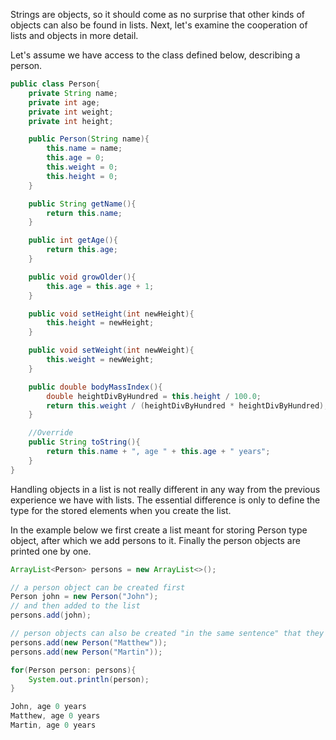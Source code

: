 Strings are objects, so it should come as no surprise that other kinds of objects can also be found in lists. Next, let's examine the cooperation of lists and objects in more detail.

Let's assume we have access to the class defined below, describing a person.

```Java
public class Person{
	private String name;
	private int age;
	private int weight;
	private int height;

	public Person(String name){
		this.name = name;
		this.age = 0;
		this.weight = 0;
		this.height = 0;
	}

	public String getName(){
		return this.name;
	}

	public int getAge(){
		return this.age;
	}

	public void growOlder(){
		this.age = this.age + 1;
	}

	public void setHeight(int newHeight){
		this.height = newHeight;
	}

	public void setWeight(int newWeight){
		this.weight = newWeight;
	}

	public double bodyMassIndex(){
		double heightDivByHundred = this.height / 100.0;
		return this.weight / (heightDivByHundred * heightDivByHundred);
	}

	//Override
	public String toString(){
		return this.name + ", age " + this.age + " years";
	}
}
```

Handling objects in a list is not really different in any way from the previous experience we have with lists. The essential difference is only to define the type for the stored elements when you create the list.

In the example below we first create a list meant for storing Person type object, after which we add persons to it. Finally the person objects are printed one by one.

```Java
ArrayList<Person> persons = new ArrayList<>();

// a person object can be created first
Person john = new Person("John");
// and then added to the list
persons.add(john);

// person objects can also be created "in the same sentence" that they are added to the list
persons.add(new Person("Matthew"));
persons.add(new Person("Martin"));

for(Person person: persons){
	System.out.println(person);
}
```

```Java
John, age 0 years 
Matthew, age 0 years 
Martin, age 0 years
```